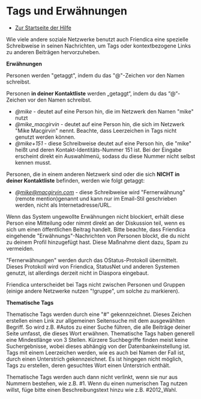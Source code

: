 Tags und Erwähnungen
=================

* [Zur Startseite der Hilfe](help)

Wie viele andere soziale Netzwerke benutzt auch Friendica eine spezielle Schreibweise in seinen Nachrichten, um Tags oder kontextbezogene Links zu anderen Beiträgen hervorzuheben.

**Erwähnungen**

Personen werden "getaggt", indem du das "@"-Zeichen vor den Namen schreibst. 

Personen **in deiner Kontaktliste** werden „getaggt“, indem du das “@“-Zeichen vor den Namen schreibst. 
 
* <i>@mike</i> - deutet auf eine Person hin, die im Netzwerk den Namen "mike" nutzt
* <i>@mike_macgirvin</i> - deutet auf eine Person hin, die sich im Netzwerk "Mike Macgirvin" nennt. Beachte, dass Leerzeichen in Tags nicht genutzt werden können.
* <i>@mike+151</i> - diese Schreibweise deutet auf eine Person hin, die "mike" heißt und deren Kontakt-Identitäts-Nummer 151 ist. Bei der Eingabe erscheint direkt ein Auswahlmenü, sodass du diese Nummer nicht selbst kennen musst. 

Personen, die in einem anderen Netzwerk sind oder die sich **NICHT in deiner Kontaktliste** befinden, werden wie folgt getaggt: 
 
* <i>@mike@macgirvin.com</i> - diese Schreibweise wird "Fernerwähnung" (remote mention)genannt und kann nur im Email-Stil geschrieben werden, nicht als Internetadresse/URL.


Wenn das System ungewollte Erwähnungen nicht blockiert, erhält diese Person eine Mitteilung oder nimmt direkt an der Diskussion teil, wenn es sich um einen öffentlichen Beitrag handelt. 
Bitte beachte, dass Friendica eingehende "Erwähnungs"-Nachrichten von Personen blockt, die du nicht zu deinem Profil hinzugefügt hast. 
Diese Maßnahme dient dazu, Spam zu vermeiden.

"Fernerwähnungen" werden durch das OStatus-Protokoll übermittelt. 
Dieses Protokoll wird von Friendica, StatusNet und anderen Systemen genutzt, ist allerdings derzeit nicht in Diaspora eingebaut. 

Friendica unterscheidet bei Tags nicht zwischen Personen und Gruppen (einige andere Netzwerke nutzen "!gruppe", um solche zu markieren).


**Thematische Tags**

Thematische Tags werden durch eine "#" gekennzeichnet. 
Dieses Zeichen erstellen einen Link zur allgemeinen Seitensuche mit dem ausgewählten Begriff. 
So wird z.B. #Autos zu einer Suche führen, die alle Beiträge deiner Seite umfasst, die dieses Wort erwähnen. 
Thematische Tags haben generell eine Mindestlänge von 3 Stellen. 
Kürzere Suchbegriffe finden meist keine Suchergebnisse, wobei dieses abhängig von der Datenbankeinstellung ist. 
Tags mit einem Leerzeichen werden, wie es auch bei Namen der Fall ist, durch einen Unterstrich gekennzeichnet. 
Es ist hingegen nicht möglich, Tags zu erstellen, deren gesuchtes Wort einen Unterstrich enthält. 

Thematische Tags werden auch dann nicht verlinkt, wenn sie nur aus Nummern bestehen, wie z.B. #1. Wenn du einen numerischen Tag nutzen willst, füge bitte einen Beschreibungstext hinzu wie z.B. #2012_Wahl.
